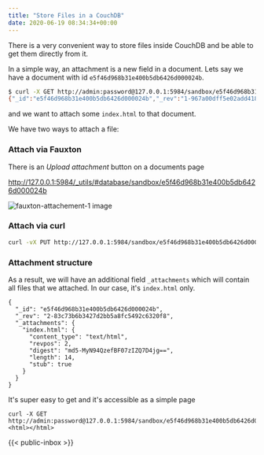 ```yaml
---
title: "Store Files in a CouchDB"
date: 2020-06-19 08:34:34+00:00
---
```

 There is a very convenient way to store files inside CouchDB and be able to get them directly from it. 

<!--more-->

In a simple way, an attachment is a new field in a document. Lets say we have a document with id `e5f46d968b31e400b5db6426d000024b`.

```bash
$ curl -X GET http://admin:password@127.0.0.1:5984/sandbox/e5f46d968b31e400b5db6426d000024b
{"_id":"e5f46d968b31e400b5db6426d000024b","_rev":"1-967a00dff5e02add41819138abb3284d"}
```

and we want to attach some `index.html` to that document.

We have two ways to attach a file:

### Attach via Fauxton

There is an *Upload attachment* button on a documents page

http://127.0.0.1:5984/_utils/#database/sandbox/e5f46d968b31e400b5db6426d000024b

![fauxton-attachement-1 image](//false.org.ru/img/fauxton-attachement-1.png)

### Attach via curl

```bash
curl -vX PUT http://127.0.0.1:5984/sandbox/e5f46d968b31e400b5db6426d000024b/index.html?rev=1-967a00dff5e02add41819138abb3284d --data-binary @index.html -H "ContentType: text/html"
```

### Attachment structure

As a result, we will have an additional field `_attachments` which will contain all files that we attached. In our case, it's `index.html` only.

```
{
  "_id": "e5f46d968b31e400b5db6426d000024b",
  "_rev": "2-83c73b6b3427d2bb5a8fc5492c6320f8",
  "_attachments": {
    "index.html": {
      "content_type": "text/html",
      "revpos": 2,
      "digest": "md5-MyN94QzefBF07zIZQ7D4jg==",
      "length": 14,
      "stub": true
    }
  }
}
```

It's super easy to get and it's accessible as a simple page

```
curl -X GET http://admin:password@127.0.0.1:5984/sandbox/e5f46d968b31e400b5db6426d000024b/index.html
<html></html>
``` 

 {{< public-inbox \>}}